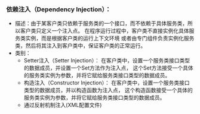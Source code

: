 ### 依赖注入（Dependency Injection）：
+ 描述：由于某客户类只依赖于服务类的一个接口，而不依赖于具体服务类，所以客户类只定义一个注入点。
		在程序运行过程中，客户类不直接实例化具体服务类实例，而是根据客户类的运行上下文环境
		或者由专门组件负责实例化服务类，然后将其注入到客户类中，保证客户类的正常运行。
+ 类别：
	+ Setter注入（Setter Injection）：
		在客户类中，设置一个服务类接口类型的数据成员，并设置一个Set方法作为注入点，
		这个Set方法接受一个具体的服务类实例为参数，并将它赋给服务类接口类型的数据成员。
	+ 构造注入（Constructor Injection）：
		在客户类中，设置一个服务类接口类型的数据成员，并以构造函数为注入点，
		这个构造函数接受一个具体的服务类实例为参数，并将它赋给服务类接口类型的数据成员。
	+ 通过反射机制注入(XML配置文件)
	
